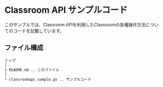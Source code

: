 # Classroom API サンプルコード

このサンプルでは、Classroom APIを利用したClassroomの各種操作方法についてのコードを記載しています。

## ファイル構成
```
トップ
│
├ README.md .. このファイル
│
└ classroomapi_sample.gs .. サンプルコード
```

